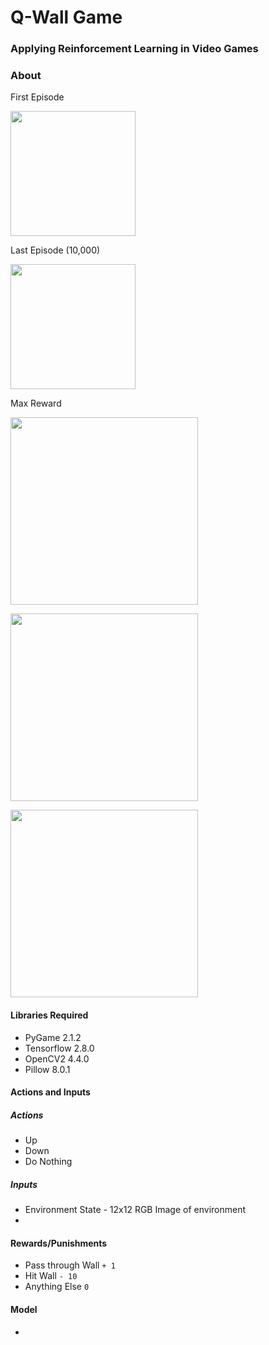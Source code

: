 # Q-Wall Game

### Applying Reinforcement Learning in Video Games

### About
  
First Episode

<a href="url"><img src="https://github.com/mattaadams/RL_Wall_Game/blob/master/assets/Wall_Game_Ep0.gif" align="center" height="200" width="200" ></a>

Last Episode (10,000)

<a href="url"><img src="https://github.com/mattaadams/RL_Wall_Game/blob/master/assets/Wall_Game.gif" align="center" height="200" width="200" ></a>

Max Reward

<a href="url"><img src="https://github.com/mattaadams/RL_Wall_Game/blob/master/assets/Max_Reward.png" align="center" width="300" ></a>

<a href="url"><img src="https://github.com/mattaadams/RL_Wall_Game/blob/master/assets/Loss.png" align="center" width="300" ></a>

<a href="url"><img src="https://github.com/mattaadams/RL_Wall_Game/blob/master/assets/Epsilon.png" align="center" width="300" ></a>

#### Libraries Required

- PyGame 2.1.2
- Tensorflow 2.8.0
- OpenCV2 4.4.0
- Pillow 8.0.1


#### Actions and Inputs
  
##### Actions
 -  Up
 -  Down
 -  Do Nothing

##### Inputs
 - Environment State - 12x12 RGB Image of environment
 - 

#### Rewards/Punishments
 
 -  Pass through Wall `+ 1` 
 -  Hit Wall  `- 10`
 -  Anything Else `0`
  

#### Model 
 
 -  

